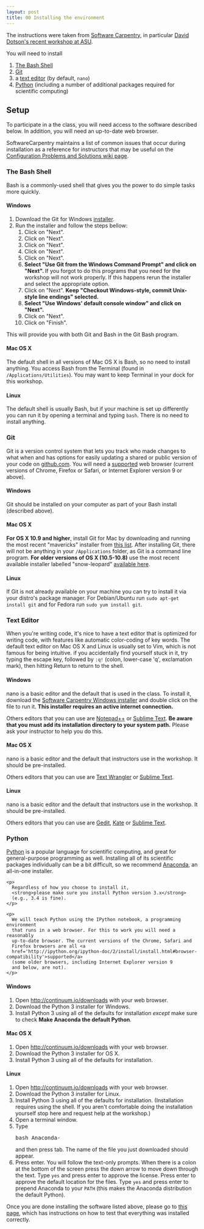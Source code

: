 ```yaml
---
layout: post
title: 00 Installing the environment
---
```


<!--
  SETUP
  Delete irrelevant sections from the setup instructions.  Each
  section is inside a 'div' without any classes to make the beginning
  and end easier to find.
  This is the other place where people frequently make mistakes, so
  please preview your site before committing, and make sure to run
  'tools/check' as well.
-->

The instructions were taken from [Software Carpentry](http://software-carpentry.org/), in particular
[David Dotson's recent workshop at ASU](http://smallerthings.org/2016-01-07_asu_physics/).

You will need to install

1. [The Bash Shell](#shell)
2. [Git](#git)
3. a [text editor](#editor) (by default, `nano`)
4. [Python](#python) (including a number of additional packages
required for scientific computing)

## Setup

<p>
  To participate in a the class, you will need
  access to the software described below. In addition, you will
  need an up-to-date web browser.
</p>
<p>
  SoftwareCarpentry maintains a list of common issues that occur during installation as a reference for instructors
  that may be useful on the
  <a href = "https://github.com/swcarpentry/workshop-template/wiki/Configuration-Problems-and-Solutions">Configuration Problems and Solutions wiki page</a>.
</p>

<div id="shell"> <!-- Start of 'shell' section. -->
  <h3>The Bash Shell</h3>

  <p>
    Bash is a commonly-used shell that gives you the power to do simple
    tasks more quickly.
  </p>

  <div class="row">
    <div class="col-md-4">
      <h4 id="shell-windows">Windows</h4>
      <ol>
        <li>Download the Git for Windows <a href="https://git-for-windows.github.io/">installer</a>.</li>
        <li>Run the installer and follow the steps bellow:
          <ol>
            <!-- Git 2.6.1 Setup -->
            <!-- Welcome to the Git Setup Wizard -->
            <li>Click on "Next".</li>
            <!-- Information -->
            <li>Click on "Next".</li>
            <!-- Select Destination Location -->
            <li>Click on "Next".</li>
            <!-- Select Components -->
            <li>Click on "Next".</li>
            <!-- Select Start Menu Folder -->
            <li>Click on "Next".</li>
            <!-- Adjusting your PATH environment -->
            <li>
              <strong>
                Select "Use Git from the Windows Command Prompt" and click on "Next".
              </strong>
                If you forgot to do this programs that you need for the workshop will not work properly.
                If this happens rerun the installer and select the appropriate option.
            </li>
            <!-- Configuring the line ending conversions -->
            <li>
              Click on "Next".
              <strong>
                Keep "Checkout Windows-style, commit Unix-style line endings" selected.
              </strong>
            </li>
            <!-- Configuring the terminal emulator to use with Git Bash -->
            <li>
              <strong>
                Select "Use Windows' default console window" and click on "Next".
              </strong>
            </li>
            <!-- Configuring experimental performance tweaks -->
            <li>Click on "Next".</li>
            <!-- Installing -->
            <!-- Completing the Git Setup Wizard -->
            <li>Click on "Finish".</li>
          </ol>
        </li>
      </ol>
      <p>This will provide you with both Git and Bash in the Git Bash program.</p>
    </div>
    <div class="col-md-4">
      <h4 id="shell-macosx">Mac OS X</h4>
      <p>
        The default shell in all versions of Mac OS X is Bash, so no
        need to install anything.  You access Bash from the Terminal
        (found in
        <code>/Applications/Utilities</code>). You may want to keep
        Terminal in your dock for this workshop.
      </p>
    </div>
    <div class="col-md-4">
      <h4 id="shell-linux">Linux</h4>
      <p>
        The default shell is usually Bash, but if your
        machine is set up differently you can run it by opening a
        terminal and typing <code>bash</code>.  There is no need to
        install anything.
      </p>
    </div>
  </div>
</div> <!-- End of 'shell' section. -->

<div id='git'> <!-- Start of 'Git' section. GitHub browser compatability
           is given at https://help.github.com/articles/supported-browsers/-->
  <h3>Git</h3>

  <p>
    Git is a version control system that lets you track who made changes
    to what when and has options for easily updating a shared or public
    version of your code
    on <a href="https://github.com/">github.com</a>. You will need a
    <a href="https://help.github.com/articles/supported-browsers/">supported</a>
    web browser (current versions of Chrome, Firefox or Safari,
    or Internet Explorer version 9 or above).
  </p>

  <div class="row">
    <div class="col-md-4">
      <h4 id="git-windows">Windows</h4>
      <p>
        Git should be installed on your computer as part of your Bash
        install (described above).
      </p>
    </div>
    <div class="col-md-4">
      <h4 id="git-macosx">Mac OS X</h4>
      <p>
        <strong>For OS X 10.9 and higher</strong>, install Git for Mac
        by downloading and running the most recent "mavericks" installer from
        <a href="http://sourceforge.net/projects/git-osx-installer/files/">this list</a>.
        After installing Git, there will not be anything in your <code>/Applications</code> folder,
        as Git is a command line program.
        <strong>For older versions of OS X (10.5-10.8)</strong> use the
        most recent available installer labelled "snow-leopard"
        <a href="http://sourceforge.net/projects/git-osx-installer/files/">available here</a>.
      </p>
    </div>
    <div class="col-md-4">
      <h4 id="git-linux">Linux</h4>
      <p>
        If Git is not already available on your machine you can try to
        install it via your distro's package manager. For Debian/Ubuntu run
        <code>sudo apt-get install git</code> and for Fedora run
        <code>sudo yum install git</code>.
      </p>
    </div>
  </div>
</div> <!-- End of 'Git' section. -->

<div id="editor"> <!-- Start of 'editor' section. -->
  <h3>Text Editor</h3>

  <p>
    When you're writing code, it's nice to have a text editor that is
    optimized for writing code, with features like automatic
    color-coding of key words.  The default text editor on Mac OS X and
    Linux is usually set to Vim, which is not famous for being
    intuitive.  if you accidentally find yourself stuck in it, try
    typing the escape key, followed by <code>:q!</code> (colon, lower-case 'q',
    exclamation mark), then hitting Return to return to the shell.
  </p>

  <div class="row">
    <div class="col-md-4">
      <h4 id="editor-windows">Windows</h4>
      <p>
        nano is a basic editor and the default that is used in the class.
        To install it,
        download the <a href="{{site.swc_installer}}">Software Carpentry Windows installer</a>
        and double click on the file to run it.
        <strong>This installer requires an active internet connection.</strong>
      </p>
      <p>
        Others editors that you can use are
        <a href="http://notepad-plus-plus.org/">Notepad++</a> or
        <a href="http://www.sublimetext.com/">Sublime Text</a>.
        <strong>Be aware that you must
          add its installation directory to your system path.</strong>
        Please ask your instructor to help you do this.
      </p>
    </div>
    <div class="col-md-4">
      <h4 id="editor-macosx">Mac OS X</h4>
      <p>
        nano is a basic editor and the default that instructors use in the workshop.
        It should be pre-installed.
      </p>
      <p>
        Others editors that you can use are
        <a href="http://www.barebones.com/products/textwrangler/">Text Wrangler</a> or
        <a href="http://www.sublimetext.com/">Sublime Text</a>.
      </p>
    </div>
    <div class="col-md-4">
      <h4 id="editor-linux">Linux</h4>
      <p>
        nano is a basic editor and the default that instructors use in the workshop.
        It should be pre-installed.
      </p>
      <p>
        Others editors that you can use are
        <a href="https://wiki.gnome.org/Apps/Gedit">Gedit</a>,
        <a href="http://kate-editor.org/">Kate</a> or
        <a href="http://www.sublimetext.com/">Sublime Text</a>.
      </p>
    </div>
  </div>
</div> <!-- End of 'editor' section. -->

<div id="python"> <!-- Start of 'Python' section. Remove the third paragraph if
           the workshop will teach Python using something other than
           the IPython notebook.
           Details at http://ipython.org/ipython-doc/2/install/install.html#browser-compatibility -->
  <h3>Python</h3>

  <p>
    <a href="http://python.org">Python</a> is a popular language for
    scientific computing, and great for general-purpose programming as
    well.  Installing all of its scientific packages individually can be
    a bit difficult, so we recommend
    <a href="https://www.continuum.io/anaconda">Anaconda</a>,
    an all-in-one installer.
  </p>

    <p>
      Regardless of how you choose to install it,
      <strong>please make sure you install Python version 3.x</strong>
      (e.g., 3.4 is fine).
    </p>

    <p>
      We will teach Python using the IPython notebook, a programming environment
      that runs in a web browser. For this to work you will need a reasonably
      up-to-date browser. The current versions of the Chrome, Safari and
      Firefox browsers are all <a
      href='http://ipython.org/ipython-doc/2/install/install.html#browser-compatibility'>supported</a>
      (some older browsers, including Internet Explorer version 9
      and below, are not).
    </p>

  <div class="row">
    <div class="col-md-4">
      <h4 id="python-windows">Windows</h4>
      <ol>
        <li>Open <a href="http://continuum.io/downloads">http://continuum.io/downloads</a> with your web browser.</li>
        <li>Download the Python 3 installer for Windows.</li>
        <li>Install Python 3 using all of the defaults for installation <em>except</em> make sure to check <strong>Make Anaconda the default Python</strong>.</li>
      </ol>
    </div>
    <div class="col-md-4">
      <h4 id="python-macosx">Mac OS X</h4>
      <ol>
        <li>Open <a href="http://continuum.io/downloads">http://continuum.io/downloads</a> with your web browser.</li>
        <li>Download the Python 3 installer for OS X.</li>
        <li>Install Python 3 using all of the defaults for installation.</li>
      </ol>
    </div>
    <div class="col-md-4">
      <h4 id="python-linux">Linux</h4>
      </p>
      <ol>
        <li>Open <a href="http://continuum.io/downloads">http://continuum.io/downloads</a> with your web browser.</li>
        <li>Download the Python 3 installer for Linux.</li>
        <li>Install Python 3 using all of the defaults for installation.
        (Installation requires using the shell. If you aren't
        comfortable doing the installation yourself
        stop here and request help at the workshop.)</li>
        <li>
          Open a terminal window.
        </li>
        <li>
          Type <pre>bash Anaconda-</pre> and then press
          tab. The name of the file you just downloaded should
          appear.
        </li>
        <li>
          Press enter. You will follow the text-only prompts.  When
          there is a colon at the bottom of the screen press the down
          arrow to move down through the text. Type <code>yes</code> and
          press enter to approve the license. Press enter to approve the
          default location for the files. Type <code>yes</code> and
          press enter to prepend Anaconda to your <code>PATH</code>
          (this makes the Anaconda distribution the default Python).
        </li>
      </ol>
    </div>
  </div>
  <p>
  Once you are done installing the software listed above,
  please go to <a href="setup/index.html">this page</a>,
  which has instructions on how to test that everything was installed correctly.
  </p>
</div> <!-- End of 'Python' section. -->
